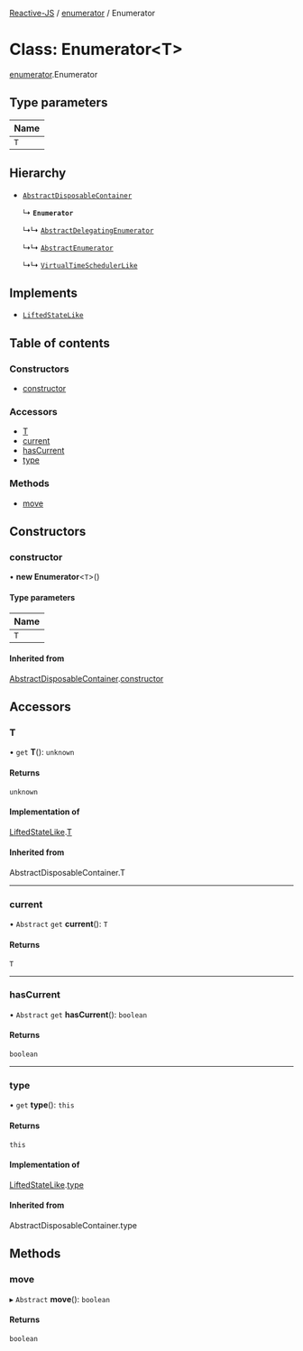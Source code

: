 [Reactive-JS](../README.md) / [enumerator](../modules/enumerator.md) / Enumerator

# Class: Enumerator<T\>

[enumerator](../modules/enumerator.md).Enumerator

## Type parameters

| Name |
| :------ |
| `T` |

## Hierarchy

- [`AbstractDisposableContainer`](container.AbstractDisposableContainer.md)

  ↳ **`Enumerator`**

  ↳↳ [`AbstractDelegatingEnumerator`](enumerator.AbstractDelegatingEnumerator.md)

  ↳↳ [`AbstractEnumerator`](enumerator.AbstractEnumerator.md)

  ↳↳ [`VirtualTimeSchedulerLike`](../interfaces/scheduler.VirtualTimeSchedulerLike.md)

## Implements

- [`LiftedStateLike`](../interfaces/liftable.LiftedStateLike.md)

## Table of contents

### Constructors

- [constructor](enumerator.Enumerator.md#constructor)

### Accessors

- [T](enumerator.Enumerator.md#t)
- [current](enumerator.Enumerator.md#current)
- [hasCurrent](enumerator.Enumerator.md#hascurrent)
- [type](enumerator.Enumerator.md#type)

### Methods

- [move](enumerator.Enumerator.md#move)

## Constructors

### constructor

• **new Enumerator**<`T`\>()

#### Type parameters

| Name |
| :------ |
| `T` |

#### Inherited from

[AbstractDisposableContainer](container.AbstractDisposableContainer.md).[constructor](container.AbstractDisposableContainer.md#constructor)

## Accessors

### T

• `get` **T**(): `unknown`

#### Returns

`unknown`

#### Implementation of

[LiftedStateLike](../interfaces/liftable.LiftedStateLike.md).[T](../interfaces/liftable.LiftedStateLike.md#t)

#### Inherited from

AbstractDisposableContainer.T

___

### current

• `Abstract` `get` **current**(): `T`

#### Returns

`T`

___

### hasCurrent

• `Abstract` `get` **hasCurrent**(): `boolean`

#### Returns

`boolean`

___

### type

• `get` **type**(): `this`

#### Returns

`this`

#### Implementation of

[LiftedStateLike](../interfaces/liftable.LiftedStateLike.md).[type](../interfaces/liftable.LiftedStateLike.md#type)

#### Inherited from

AbstractDisposableContainer.type

## Methods

### move

▸ `Abstract` **move**(): `boolean`

#### Returns

`boolean`
